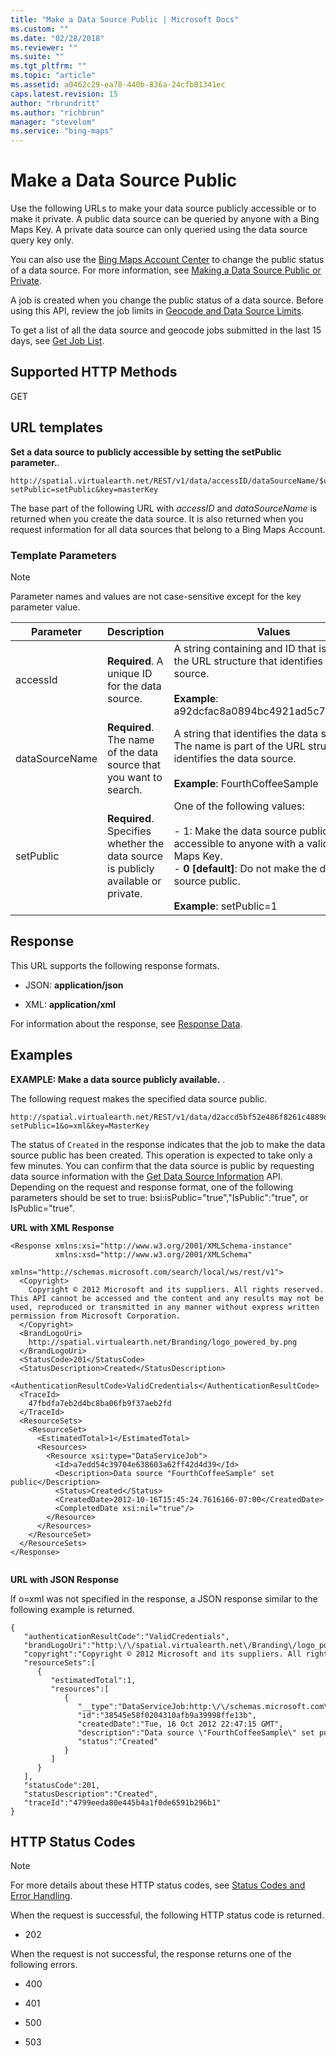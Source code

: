 ```yaml
---
title: "Make a Data Source Public | Microsoft Docs"
ms.custom: ""
ms.date: "02/28/2018"
ms.reviewer: ""
ms.suite: ""
ms.tgt_pltfrm: ""
ms.topic: "article"
ms.assetid: a0462c29-ea78-440b-836a-24cfb81341ec
caps.latest.revision: 15
author: "rbrundritt"
ms.author: "richbrun"
manager: "stevelom"
ms.service: "bing-maps"
---
```

# Make a Data Source Public
Use the following URLs to make your data source publicly accessible or to make it private. A public data source can be queried by anyone with a Bing Maps Key. A private data source can only queried using the data source query key only.  
  
 You can also use the [Bing Maps Account Center](http://www.bingmapsportal.com) to change the public status of a data source. For more information, see [Making a Data Source Public or Private](http://msdn.microsoft.com/en-us/library/dn151784.aspx).  
  
 A job is created when you change the public status of a data source.  Before using this API, review the job limits in [Geocode and Data Source Limits](../spatial-data-services/geocode-and-data-source-limits.md).  
  
 To get a list of all the data source and geocode jobs submitted in the last 15 days, see [Get Job List](../spatial-data-services/get-job-list.md).  
  
## Supported HTTP Methods  
 GET  
  
## URL templates  
 **Set a data source to publicly accessible by setting the setPublic parameter.**.  
  
```  
http://spatial.virtualearth.net/REST/v1/data/accessID/dataSourceName/$updateDataSource?setPublic=setPublic&key=masterKey  
```  
  
 The base part of the following URL with *accessID* and *dataSourceName* is returned when you create the data source. It is also returned when you request information for all data sources that belong to a Bing Maps Account.  
  
### Template Parameters  
  
> [!NOTE]
>  Parameter names and values are not case-sensitive except for the key parameter value.  
  
|Parameter|Description|Values|  
|---------------|-----------------|------------|  
|accessId|**Required**. A unique ID for the data source.|A string containing and ID that is part of the URL structure that identifies the data source.<br /><br /> **Example**: a92dcfac8a0894bc4921ad5c74022623.|  
|dataSourceName|**Required**. The name of the data source that you want to search.|A string that identifies the data source. The name is part of the URL structure that identifies the data source.<br /><br /> **Example**: FourthCoffeeSample|  
|setPublic|**Required**. Specifies whether the data source is publicly available or private.|One of the following values:<br /><br /> -   1: Make the data source publicly accessible to anyone with a valid Bing Maps Key.<br />-   **0 [default]**: Do not make the data source public.<br /><br /> **Example**: setPublic=1|  
  
## Response  
 This URL supports the following response formats.  
  
-   JSON: **application/json**  
  
-   XML: **application/xml**  
  
 For information about the response, see [Response Data](data-source-management-api/download-data-source-dataflow/download-data-source-dataflow-response-description.md).  
  
## Examples  
 **EXAMPLE: Make a data source publicly available.** .  
  
 The following request makes the specified data source public.  
  
```  
http://spatial.virtualearth.net/REST/v1/data/d2accd5bf52e486f8261c4889d5940d6/FourthCoffeeSample/$updatedatasource?setPublic=1&o=xml&key=MasterKey  
```  
  
 The status of `Created` in the response indicates that the job to make the data source public has been created. This operation is expected to take only a few minutes. You can confirm that the data source is public by requesting data source information with the [Get Data Source Information](data-source-management-api/get-data-source-information.md) API. Depending on the request and response format, one of the following parameters should be set to true: bsi:isPublic="true","IsPublic":"true", or IsPublic="true".  
  
 **URL with XML Response**  
  
```xaml  
<Response xmlns:xsi="http://www.w3.org/2001/XMLSchema-instance"   
          xmlns:xsd="http://www.w3.org/2001/XMLSchema"   
          xmlns="http://schemas.microsoft.com/search/local/ws/rest/v1">  
  <Copyright>  
    Copyright © 2012 Microsoft and its suppliers. All rights reserved. This API cannot be accessed and the content and any results may not be used, reproduced or transmitted in any manner without express written permission from Microsoft Corporation.  
  </Copyright>  
  <BrandLogoUri>  
    http://spatial.virtualearth.net/Branding/logo_powered_by.png  
  </BrandLogoUri>  
  <StatusCode>201</StatusCode>  
  <StatusDescription>Created</StatusDescription>  
  <AuthenticationResultCode>ValidCredentials</AuthenticationResultCode>  
  <TraceId>  
    47fbdfa7eb2d4bc8ba06fb9f37aeb2fd  
  </TraceId>  
  <ResourceSets>  
    <ResourceSet>  
      <EstimatedTotal>1</EstimatedTotal>  
      <Resources>  
        <Resource xsi:type="DataServiceJob">  
          <Id>a7edd54c39704e638603a62ff42d4d39</Id>  
          <Description>Data source "FourthCoffeeSample" set public</Description>  
          <Status>Created</Status>  
          <CreatedDate>2012-10-16T15:45:24.7616166-07:00</CreatedDate>  
          <CompletedDate xsi:nil="true"/>  
        </Resource>  
      </Resources>  
    </ResourceSet>  
  </ResourceSets>  
</Response>  
  
```  
  
 **URL with JSON Response**  
  
 If o=xml was not specified in the response, a JSON response similar to the following example is returned.  
  
```  
{  
   "authenticationResultCode":"ValidCredentials",  
   "brandLogoUri":"http:\/\/spatial.virtualearth.net\/Branding\/logo_powered_by.png",  
   "copyright":"Copyright © 2012 Microsoft and its suppliers. All rights reserved. This API cannot be accessed and the content and any results may not be used, reproduced or transmitted in any manner without express written permission from Microsoft Corporation.",  
   "resourceSets":[  
      {  
         "estimatedTotal":1,  
         "resources":[  
            {  
               "__type":"DataServiceJob:http:\/\/schemas.microsoft.com\/search\/local\/ws\/rest\/v1",  
               "id":"38545e58f0204310afb9a39998ffe13b",  
               "createdDate":"Tue, 16 Oct 2012 22:47:15 GMT",  
               "description":"Data source \"FourthCoffeeSample\" set public",  
               "status":"Created"  
            }  
         ]  
      }  
   ],  
   "statusCode":201,  
   "statusDescription":"Created",  
   "traceId":"4799eeda80e445b4a1f0de6591b296b1"  
}  
```  
  
## HTTP Status Codes  
  
> [!NOTE]
>  For more details about these HTTP status codes, see [Status Codes and Error Handling](../spatial-data-services/status-codes-and-error-handling.md).  
  
 When the request is successful, the following HTTP status code is returned.  
  
-   202  
  
 When the request is not successful, the response returns one of the following errors.  
  
-   400  
  
-   401  
  
-   500  
  
-   503